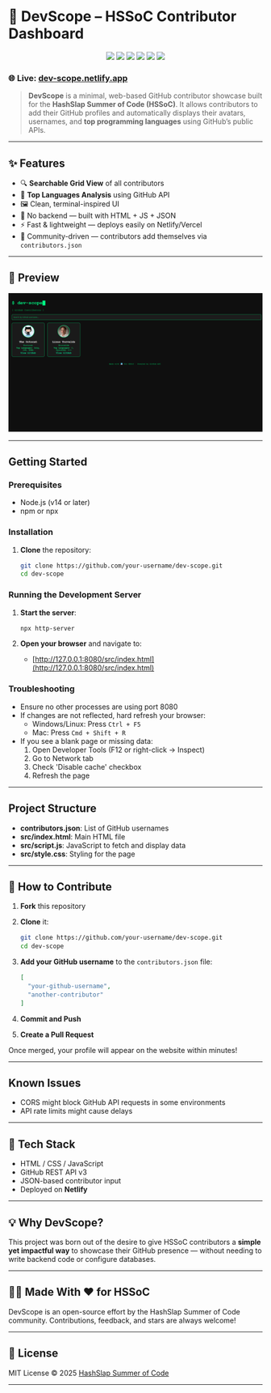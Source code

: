 # 🧭 DevScope – HSSoC Contributor Dashboard

<p align="center">
  <img src="https://img.shields.io/github/license/HashSlap-Summer-of-Code/dev-scope?color=brightgreen&label=LICENSE&style=flat-square" />
  <img src="https://img.shields.io/github/forks/HashSlap-Summer-of-Code/dev-scope?style=flat-square&color=gray" />
  <img src="https://img.shields.io/github/stars/HashSlap-Summer-of-Code/dev-scope?style=flat-square&color=blue" />
  <img src="https://img.shields.io/github/issues/HashSlap-Summer-of-Code/dev-scope?style=flat-square&color=green" />
  <img src="https://img.shields.io/github/issues-pr/HashSlap-Summer-of-Code/dev-scope?style=flat-square&color=gold" />
  <a href="https://dev-scope.netlify.app/">
    <img src="https://img.shields.io/badge/Live-Demo-brightgreen?style=flat-square&logo=netlify" />
  </a>
</p>

### 🌐 Live: [dev-scope.netlify.app](https://dev-scope.netlify.app)

> **DevScope** is a minimal, web-based GitHub contributor showcase built for the **HashSlap Summer of Code (HSSoC)**. It allows contributors to add their GitHub profiles and automatically displays their avatars, usernames, and **top programming languages** using GitHub’s public APIs.

---

## ✨ Features

* 🔍 **Searchable Grid View** of all contributors
* 🧠 **Top Languages Analysis** using GitHub API
* 🖼️ Clean, terminal-inspired UI
* 🔧 No backend — built with HTML + JS + JSON
* ⚡ Fast & lightweight — deploys easily on Netlify/Vercel
* 👥 Community-driven — contributors add themselves via `contributors.json`

---

## 📸 Preview

![Preview Screenshot](https://raw.githubusercontent.com/HashSlap-Summer-of-Code/dev-scope/main/assets/preview.png)

---

## Getting Started

### Prerequisites
- Node.js (v14 or later)
- npm or npx

### Installation
1. **Clone** the repository:
   ```bash
   git clone https://github.com/your-username/dev-scope.git
   cd dev-scope
   ```

### Running the Development Server
1. **Start the server**:
   ```bash
   npx http-server 
   ```

2. **Open your browser** and navigate to:
   - [http://127.0.0.1:8080/src/index.html](http://127.0.0.1:8080/src/index.html)

### Troubleshooting
- Ensure no other processes are using port 8080
- If changes are not reflected, hard refresh your browser:
  - Windows/Linux: Press `Ctrl + F5`
  - Mac: Press `Cmd + Shift + R`
- If you see a blank page or missing data:
  1. Open Developer Tools (F12 or right-click -> Inspect)
  2. Go to Network tab
  3. Check 'Disable cache' checkbox
  4. Refresh the page

---

## Project Structure
- **contributors.json**: List of GitHub usernames
- **src/index.html**: Main HTML file
- **src/script.js**: JavaScript to fetch and display data
- **src/style.css**: Styling for the page

---

## 🚀 How to Contribute

1. **Fork** this repository

2. **Clone** it:
   ```bash
   git clone https://github.com/your-username/dev-scope.git
   cd dev-scope
   ```

3. **Add your GitHub username** to the `contributors.json` file:
   ```json
   [
     "your-github-username",
     "another-contributor"
   ]
   ```

4. **Commit and Push**

5. **Create a Pull Request**

Once merged, your profile will appear on the website within minutes!

---

## Known Issues
- CORS might block GitHub API requests in some environments
- API rate limits might cause delays

---

## 🧰 Tech Stack

* HTML / CSS / JavaScript
* GitHub REST API v3
* JSON-based contributor input
* Deployed on **Netlify**

---

## 💡 Why DevScope?

This project was born out of the desire to give HSSoC contributors a **simple yet impactful way** to showcase their GitHub presence — without needing to write backend code or configure databases.

---

## 👨‍💻 Made With ❤️ for HSSoC

 DevScope is an open-source effort by the HashSlap Summer of Code community. Contributions, feedback, and stars are always welcome!

---

## 📄 License

MIT License © 2025 [HashSlap Summer of Code](https://github.com/HashSlap-Summer-of-Code)

---

